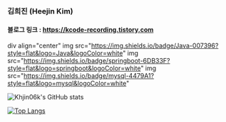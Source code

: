 ### 김희진 (Heejin Kim)

#### 블로그 링크 : https://kcode-recording.tistory.com

div align="center"
	img src="https://img.shields.io/badge/Java-007396?style=flat&logo=Java&logoColor=white"
	img src="https://img.shields.io/badge/springboot-6DB33F?style=flat&logo=springboot&logoColor=white"
	img src="https://img.shields.io/badge/mysql-4479A1?style=flat&logo=mysql&logoColor=white"
 
 
</div>



![Khjin06k's GitHub stats](https://github-readme-stats.vercel.app/api?username=Khjin06k&show_icons=true&theme=transparent)


[![Top Langs](https://github-readme-stats.vercel.app/api/top-langs/?username=Khjin06k)](https://github.com/Khjin06k/github-readme-stats)

<!--
**Khjin06k/Khjin06k** is a ✨ _special_ ✨ repository because its `README.md` (this file) appears on your GitHub profile.

Here are some ideas to get you started:

- 🔭 I’m currently working on ...
- 🌱 I’m currently learning ...
- 👯 I’m looking to collaborate on ...
- 🤔 I’m looking for help with ...
- 💬 Ask me about ...
- 📫 How to reach me: ...
- 😄 Pronouns: ...
- ⚡ Fun fact: ...
-->
